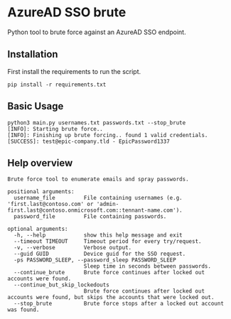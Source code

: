 # **AzureAD SSO brute**
Python tool to brute force against an AzureAD SSO endpoint.

## Installation

First install the requirements to run the script.
```
pip install -r requirements.txt
```

## Basic Usage

```
python3 main.py usernames.txt passwords.txt --stop_brute
[INFO]: Starting brute force..
[INFO]: Finishing up brute forcing.. found 1 valid credentials.
[SUCCESS]: test@epic-company.tld - EpicPassword1337
```

## Help overview

```
Brute force tool to enumerate emails and spray passwords.

positional arguments:
  username_file         File containing usernames (e.g. 'first.last@contoso.com' or 'admin-first.last@contoso.onmicrosoft.com::tennant-name.com').
  password_file         File containing passwords.

optional arguments:
  -h, --help            show this help message and exit
  --timeout TIMEOUT     Timeout period for every try/request.
  -v, --verbose         Verbose output.
  --guid GUID           Device guid for the SSO request.
  -ps PASSWORD_SLEEP, --password_sleep PASSWORD_SLEEP
                        Sleep time in seconds between passwords.
  --continue_brute      Brute force continues after locked out accounts were found.
  --continue_but_skip_lockedouts
                        Brute force continues after locked out accounts were found, but skips the accounts that were locked out.
  --stop_brute          Brute force stops after a locked out account was found.
```
